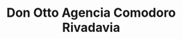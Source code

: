 ---
title: "Don Otto Agencia Comodoro Rivadavia"
url: /comodoro-rivadavia/don-otto-agencia-comodoro-rivadavia/
shop: Reisebüro
---
